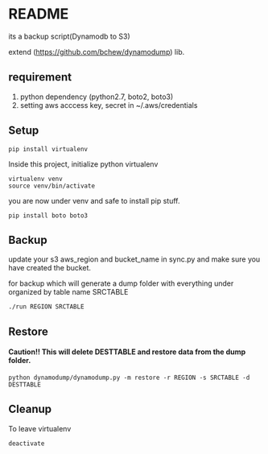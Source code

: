 
README
=================

its a backup script(Dynamodb to S3)

extend (https://github.com/bchew/dynamodump) lib.

requirement
---------
1. python dependency (python2.7, boto2, boto3)
2. setting aws acccess key, secret in ~/.aws/credentials

Setup
---------------

```
pip install virtualenv
```

Inside this project, initialize python virtualenv

```
virtualenv venv
source venv/bin/activate
```

you are now under venv and safe to install pip stuff.

```
pip install boto boto3
```

Backup
---------------

update your s3 aws_region and bucket_name in sync.py and make sure you have created the bucket.

for backup which will generate a dump folder with everything under organized by table name SRCTABLE

```
./run REGION SRCTABLE
```

Restore
---------------

#### Caution!! This will delete DESTTABLE and restore data from the dump folder.

```
python dynamodump/dynamodump.py -m restore -r REGION -s SRCTABLE -d DESTTABLE
```

Cleanup
---------------

To leave virtualenv

```
deactivate
```



